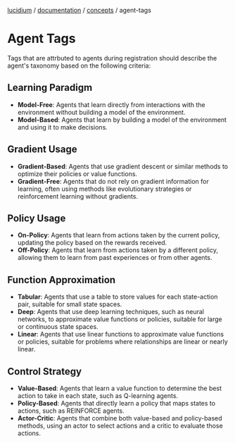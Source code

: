 [lucidium](https://github.com/theokoles7/lucidium) / [documentation](https://github.com/theokoles7/lucidium/blob/main/documentation/README.md) / [concepts](./README.md) / agent-tags

# Agent Tags



Tags that are attrbuted to agents during registration should describe the agent's taxonomy based on the following criteria:

## Learning Paradigm
- **Model-Free**: Agents that learn directly from interactions with the environment without building a model of the environment.
- **Model-Based**: Agents that learn by building a model of the environment and using it to make decisions.

## Gradient Usage
- **Gradient-Based**: Agents that use gradient descent or similar methods to optimize their policies or value functions.
- **Gradient-Free**: Agents that do not rely on gradient information for learning, often using methods like evolutionary strategies or reinforcement learning without gradients.

## Policy Usage
- **On-Policy**: Agents that learn from actions taken by the current policy, updating the policy based on the rewards received.
- **Off-Policy**: Agents that learn from actions taken by a different policy, allowing them to learn from past experiences or from other agents.

## Function Approximation
- **Tabular**: Agents that use a table to store values for each state-action pair, suitable for small state spaces.
- **Deep**: Agents that use deep learning techniques, such as neural networks, to approximate value functions or policies, suitable for large or continuous state spaces.
- **Linear**: Agents that use linear functions to approximate value functions or policies, suitable for problems where relationships are linear or nearly linear.

## Control Strategy
- **Value-Based**: Agents that learn a value function to determine the best action to take in each state, such as Q-learning agents.
- **Policy-Based**: Agents that directly learn a policy that maps states to actions, such as REINFORCE agents.
- **Actor-Critic**: Agents that combine both value-based and policy-based methods, using an actor to select actions and a critic to evaluate those actions.